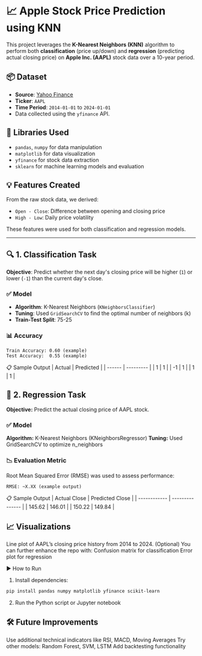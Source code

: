 # 📈 Apple Stock Price Prediction using KNN

This project leverages the **K-Nearest Neighbors (KNN)** algorithm to perform both **classification** (price up/down) and **regression** (predicting actual closing price) on **Apple Inc. (AAPL)** stock data over a 10-year period.

## 📦 Dataset
- **Source**: [Yahoo Finance](https://finance.yahoo.com/)
- **Ticker**: `AAPL`
- **Time Period**: `2014-01-01` to `2024-01-01`
- Data collected using the `yfinance` API.

## 🧪 Libraries Used
- `pandas`, `numpy` for data manipulation
- `matplotlib` for data visualization
- `yfinance` for stock data extraction
- `sklearn` for machine learning models and evaluation

## 💡 Features Created
From the raw stock data, we derived:
- `Open - Close`: Difference between opening and closing price
- `High - Low`: Daily price volatility

These features were used for both classification and regression models.

---

## 🔍 1. Classification Task
**Objective**: Predict whether the next day's closing price will be higher (`1`) or lower (`-1`) than the current day's close.

### ✅ Model
- **Algorithm**: K-Nearest Neighbors (`KNeighborsClassifier`)
- **Tuning**: Used `GridSearchCV` to find the optimal number of neighbors (k)
- **Train-Test Split**: 75-25

### 📊 Accuracy
```text
Train Accuracy: 0.60 (example)
Test Accuracy:  0.55 (example)
```
📋 Sample Output
| Actual | Predicted |
| ------ | --------- |
| 1      | 1         |
| -1     | 1         |
| 1      | 1         |

## 🔁 2. Regression Task
**Objective:** Predict the actual closing price of AAPL stock.

### ✅ Model
**Algorithm:** K-Nearest Neighbors (KNeighborsRegressor)
**Tuning:** Used GridSearchCV to optimize n_neighbors

### 📉 Evaluation Metric
Root Mean Squared Error (RMSE) was used to assess performance:
```text
RMSE: ~X.XX (example output)
```
📋 Sample Output
| Actual Close | Predicted Close |
| ------------ | --------------- |
| 145.62       | 146.01          |
| 150.22       | 149.84          |

## 📈 Visualizations
Line plot of AAPL’s closing price history from 2014 to 2024.
(Optional) You can further enhance the repo with:
Confusion matrix for classification
Error plot for regression

▶️ How to Run
1. Install dependencies:
```bash
pip install pandas numpy matplotlib yfinance scikit-learn
```
2. Run the Python script or Jupyter notebook

## 🛠️ Future Improvements
Use additional technical indicators like RSI, MACD, Moving Averages
Try other models: Random Forest, SVM, LSTM
Add backtesting functionality
